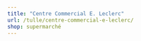```yaml
---
title: "Centre Commercial E. Leclerc"
url: /tulle/centre-commercial-e-leclerc/
shop: supermarché
---
```

